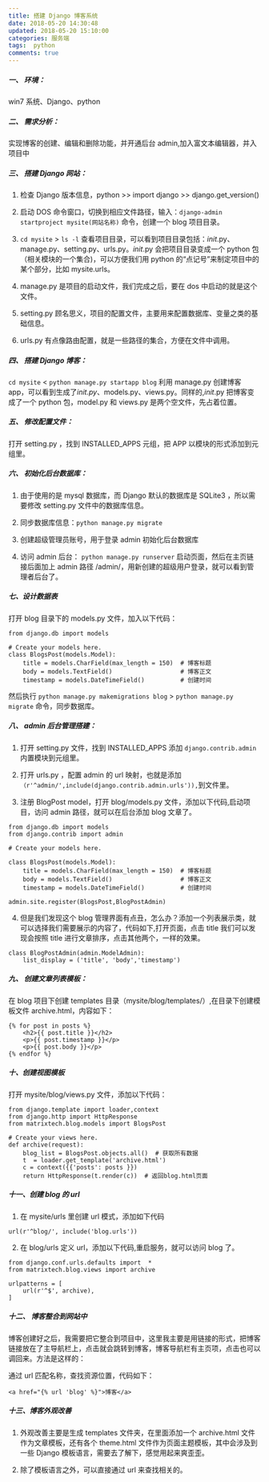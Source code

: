 ```yaml
---
title: 搭建 Django 博客系统
date: 2018-05-20 14:30:48
updated: 2018-05-20 15:10:00
categories: 服务端
tags:  python
comments: true
---
```


##### 一、 环境：

win7 系统、Django、python

##### 二、 需求分析：

实现博客的创建、编辑和删除功能，并开通后台 admin,加入富文本编辑器，并入项目中

##### 三、 搭建 Django 网站：

1. 检查 Django 版本信息，python >> import django >> django.get_version()

2. 启动 DOS 命令窗口，切换到相应文件路径，输入：`django-admin startproject mysite(网站名称)` 命令，创建一个 blog 项目目录。

3. `cd mysite` > `ls -l` 查看项目目录，可以看到项目目录包括：_init_.py、manage.py、setting.py、urls.py。_init_.py 会把项目目录变成一个 python 包（相关模块的一个集合)，可以方便我们用 python 的“点记号”来制定项目中的某个部分，比如 mysite.urls。

4. manage.py 是项目的启动文件，我们完成之后，要在 dos 中启动的就是这个文件。

5. setting.py 顾名思义，项目的配置文件，主要用来配置数据库、变量之类的基础信息。

6. urls.py 有点像路由配置，就是一些路径的集合，方便在文件中调用。

##### 四、 搭建 Django 博客：

`cd mysite` < `python manage.py startapp blog` 利用 manage.py 创建博客 app，可以看到生成了*init.py*、models.py、views.py。同样的,_init_.py 把博客变成了一个 python 包，model.py 和 views.py 是两个空文件，先占着位置。

##### 五、 修改配置文件：

打开 setting.py ，找到 INSTALLED_APPS 元组，把 APP 以模块的形式添加到元组里。

##### 六、 初始化后台数据库：

1. 由于使用的是 mysql 数据库，而 Django 默认的数据库是 SQLite3 ，所以需要修改 setting.py 文件中的数据库信息。

2. 同步数据库信息：`python manage.py migrate`

3. 创建超级管理员账号，用于登录 admin 初始化后台数据库

4. 访问 admin 后台： `python manage.py runserver` 启动页面，然后在主页链接后面加上 admin 路径 /admin/，用新创建的超级用户登录，就可以看到管理者后台了。

##### 七、设计数据表

打开 blog 目录下的 models.py 文件，加入以下代码：

```
from django.db import models

# Create your models here.
class BlogsPost(models.Model):
    title = models.CharField(max_length = 150)  # 博客标题
    body = models.TextField()                   # 博客正文
    timestamp = models.DateTimeField()          # 创建时间
```

然后执行 `python manage.py makemigrations blog` > `python manage.py migrate` 命令，同步数据库。

##### 八、 admin 后台管理搭建：

1. 打开 setting.py 文件，找到 INSTALLED_APPS 添加 `django.contrib.admin` 内置模块到元组里。

2. 打开 urls.py ，配置 admin 的 url 映射，也就是添加`（r'^admin/',include(django.contrib.admin.urls')),`到文件里。

3. 注册 BlogPost model，打开 blog/models.py 文件，添加以下代码,启动项目，访问 admin 路径，就可以在后台添加 blog 文章了。

```
from django.db import models
from django.contrib import admin

# Create your models here.

class BlogsPost(models.Model):
    title = models.CharField(max_length = 150)  # 博客标题
    body = models.TextField()                   # 博客正文
    timestamp = models.DateTimeField()          # 创建时间

admin.site.register(BlogsPost,BlogPostAdmin)
```

4. 但是我们发现这个 blog 管理界面有点丑，怎么办？添加一个列表展示类，就可以选择我们需要展示的内容了，代码如下,打开页面，点击 title 我们可以发现会按照 title 进行文章排序，点击其他两个，一样的效果。

```
class BlogPostAdmin(admin.ModelAdmin):
    list_display = ('title', 'body','timestamp')
```

##### 九、 创建文章列表模板：

在 blog 项目下创建 templates 目录（mysite/blog/templates/）,在目录下创建模板文件 archive.html，内容如下：

```
{% for post in posts %}
    <h2>{{ post.title }}</h2>
    <p>{{ post.timestamp }}</p>
    <p>{{ post.body }}</p>
{% endfor %}
```

##### 十、创建视图模板

打开 mysite/blog/views.py 文件，添加以下代码：

```
from django.template import loader,context
from django.http import HttpResponse
from matrixtech.blog.models import BlogsPost

# Create your views here.
def archive(request):
    blog_list = BlogsPost.objects.all()  # 获取所有数据
    t  = loader.get_template('archive.html')
    c = context({{'posts': posts }})
    return HttpResponse(t.render(c))  # 返回blog.html页面
```

##### 十一、创建 blog 的 url

1. 在 mysite/urls 里创建 url 模式，添加如下代码

```
url(r'^blog/', include('blog.urls'))
```

2. 在 blog/urls 定义 url，添加以下代码,重启服务，就可以访问 blog 了。

```
from django.conf.urls.defaults import  *
from matrixtech.blog.views import archive

urlpatterns = [
    url(r'^$', archive),
]
```

##### 十二、 博客整合到网站中

博客创建好之后，我需要把它整合到项目中，这里我主要是用链接的形式，把博客链接放在了主导航栏上，点击就会跳转到博客，博客导航栏有主页项，点击也可以调回来。方法是这样的：

通过 url 匹配名称，查找资源位置，代码如下：

```
<a href="{% url 'blog' %}">博客</a>
```

##### 十三、博客外观改善

1. 外观改善主要是生成 templates 文件夹，在里面添加一个 archive.html 文件作为文章模板，还有各个 theme.html 文件作为页面主题模板，其中会涉及到一些 Django 模板语言，需要去了解下，感觉用起来爽歪歪。

2. 除了模板语言之外，可以直接通过 url 来查找相关的。
